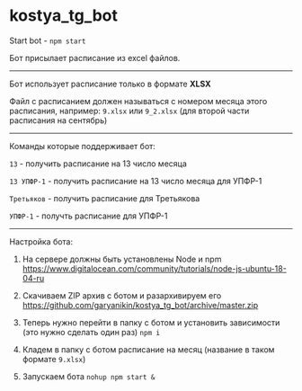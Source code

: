 # kostya_tg_bot

Start bot - `npm start`

Бот присылает расписание из excel файлов.

---
Бот использует расписание только в формате **XLSX**

Файл с расписанием должен называться с номером месяца этого расписания, например: `9.xlsx` или `9_2.xlsx` (для второй части расписания на сентябрь)

---
Команды которые поддерживает бот:

`13` - получить расписание на 13 число месяца

`13 УПФР-1` - получить расписание на 13 число месяца для УПФР-1

`Третьяков` - получить расписание для Третьякова

`УПФР-1` - получть расписание для УПФР-1

---
Настройка бота:

1. На сервере должны быть установлены Node и npm
https://www.digitalocean.com/community/tutorials/node-js-ubuntu-18-04-ru

2. Скачиваем ZIP архив с ботом и разархивируем его
https://github.com/garyanikin/kostya_tg_bot/archive/master.zip

3. Теперь нужно перейти в папку с ботом и установить зависимости (это нужно сделать один раз)
`npm i`

4. Кладем в папку с ботом расписание на месяц (название в таком формате `9.xlsx`)

5. Запускаем бота `nohup npm start &` 
